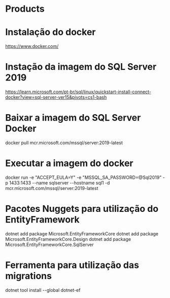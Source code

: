 # Products

# Instalação do docker
https://www.docker.com/

# Instação da imagem do SQL Server 2019
https://learn.microsoft.com/pt-br/sql/linux/quickstart-install-connect-docker?view=sql-server-ver15&pivots=cs1-bash

# Baixar a imagem do SQL Server Docker
docker pull mcr.microsoft.com/mssql/server:2019-latest

# Executar a imagem do docker
docker run -e "ACCEPT_EULA=Y" -e "MSSQL_SA_PASSWORD=@Sql2019" -p 1433:1433 --name sqlserver --hostname sql1 -d mcr.microsoft.com/mssql/server:2019-latest

# Pacotes Nuggets para utilização do EntityFramework

dotnet add package Microsoft.EntityFrameworkCore
dotnet add package Microsoft.EntityFrameworkCore.Design
dotnet add package Microsoft.EntityFrameworkCore.SqlServer

# Ferramenta para utilização das migrations
dotnet tool install --global dotnet-ef
